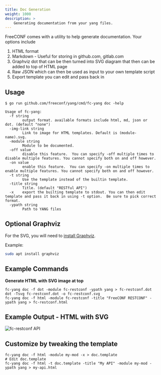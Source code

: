 ```yaml
---
title: Doc Generation
weight: 1000
description: >
    Generating documentation from your yang files.
---
```


FreeCONF comes with a utility to help generate documentation.  Your options include
1. HTML format
2. Markdown - Useful for storing in github.com, gitlab.com
3. Graphviz dot that can be then turned into SVG diagram that then can be added to top of HTML page
4. Raw JSON which can then be used as input to your own template script
5. Export template you can edit and pass back in


## Usage

```
$ go run github.com/freeconf/yang/cmd/fc-yang doc -help

Usage of fc-yang:
  -f string
    	output format. available formats include html, md, json or dot. (default "none")
  -img-link string
    	Link to image for HTML templates. Default is (module-name).svg.
  -module string
    	Module to be documented.
  -off value
    	disable this feature.  You can specify -off multiple times to disable multiple features. You cannot specify both on and off however.
  -on value
    	enable this feature.  You can specify -on multiple times to enable multiple features. You cannot specify both on and off however.
  -t string
    	Use the template instead of the builtin template.
  -title string
    	Title. (default "RESTful API")
  -x	export the builting template to stdout. You can then edit template and pass it back in using -t option.  Be sure to pick correct format.
  -ypath string
    	Path to YANG files
```

## Optional Graphviz

For the SVG, you will need to [install Graphviz](https://graphviz.org/download/).  

Example:
```bash
sudo apt install graphviz
```

## Example Commands

**Generate HTML with SVG image at top**
```
fc-yang doc -f dot -module fc-restconf -ypath yang > fc-restconf.dot
dot -Tsvg fc-restconf.dot -o fc-restconf.svg
fc-yang doc -f html -module fc-restconf -title "FreeCONF RESTCONF" -ypath yang > fc-restconf.html
```

## Example Output - HTML with SVG

![fc-restconf API](/docs-example-html.png)


## Customize by tweaking the template

```
fc-yang doc -f html -module my-mod -x > doc.template
# Edit doc.template
fc-yang doc -f html -t doc.template -title "My API" -module my-mod -ypath yang > my-api.html
```

